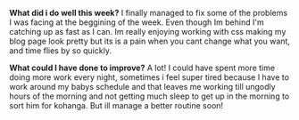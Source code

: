 **What did i do well this week?**
    I finally managed to fix some of the problems I was facing at the beggining
    of the week.
    Even though Im behind I'm catching up as fast as I can. Im really enjoying
    working with css making my blog page look pretty but its is a pain when you
    cant change what you want, and time flies by so quickly.


**What could I have done to improve?**
    A lot! I could have spent more time doing more work every night, sometimes i
    feel super tired because I have to work around my babys schedule and that
    leaves me working till ungodly hours of the morning and not getting much
    sleep to get up in the morning to sort him for kohanga. But ill manage a
    better routine soon!
